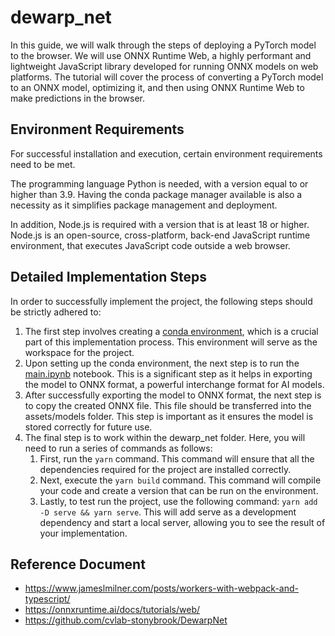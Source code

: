 # dewarp_net

In this guide, we will walk through the steps of deploying a PyTorch model to the browser. We will use ONNX Runtime Web, a highly performant and lightweight JavaScript library developed for running ONNX models on web platforms. The tutorial will cover the process of converting a PyTorch model to an ONNX model, optimizing it, and then using ONNX Runtime Web to make predictions in the browser.

## Environment Requirements

For successful installation and execution, certain environment requirements need to be met.

The programming language Python is needed, with a version equal to or higher than 3.9. Having the conda package manager available is also a necessity as it simplifies package management and deployment.

In addition, Node.js is required with a version that is at least 18 or higher. Node.js is an open-source, cross-platform, back-end JavaScript runtime environment, that executes JavaScript code outside a web browser.

## Detailed Implementation Steps

In order to successfully implement the project, the following steps should be strictly adhered to:

1. The first step involves creating a [conda environment](DewarpNet/environment.yml), which is a crucial part of this implementation process. This environment will serve as the workspace for the project.
2. Upon setting up the conda environment, the next step is to run the [main.ipynb](DewarpNet/main.ipynb) notebook. This is a significant step as it helps in exporting the model to ONNX format, a powerful interchange format for AI models.
3. After successfully exporting the model to ONNX format, the next step is to copy the created ONNX file. This file should be transferred into the assets/models folder. This step is important as it ensures the model is stored correctly for future use.
4. The final step is to work within the dewarp_net folder. Here, you will need to run a series of commands as follows:
    1. First, run the `yarn` command. This command will ensure that all the dependencies required for the project are installed correctly.
    2. Next, execute the `yarn build` command. This command will compile your code and create a version that can be run on the environment.
    3. Lastly, to test run the project, use the following command: `yarn add -D serve && yarn serve`. This will add serve as a development dependency and start a local server, allowing you to see the result of your implementation.

## Reference Document

- <https://www.jameslmilner.com/posts/workers-with-webpack-and-typescript/>
- <https://onnxruntime.ai/docs/tutorials/web/>
- <https://github.com/cvlab-stonybrook/DewarpNet>
